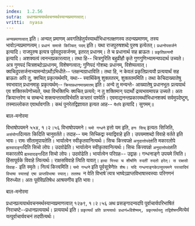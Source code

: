 ```yaml
---
index:  1.2.56
sutra:  प्रधानप्रत्ययार्थवचनमर्थस्यान्यप्रमाणत्वात्।
vritti:  nyasa
---
```


`अन्यप्रमाणत्वात्` इति। अन्यत् प्रमाणम् अवगतिहेतुर्यस्यार्थाभिधानलक्षणस्य तदन्यप्रमाणम्, तस्य भावोऽन्यप्रमाणत्वम्। `प्रधानं समासे किञ्चित् पदम्` इति। यथा राजपुरुषशब्दे पुरुष इत्येतत्। `प्रधानोपसर्जने` इत्यादि। राजपुरुष इत्यत्र पूर्ववदुपसर्जनम्, इतरत् प्रधानम्। ते च प्रधानार्थ सह ब्राऊतः। `प्रकृतिप्रत्ययौ` इत्यादि। अशक्यत्वं त्वनन्तप्रकारत्वात्। तथा हि-- चित्रगुरिति बहुव्रीहौ कृते गुणगुणिभ्यामन्यपदार्थ उच्यते। अत्र गुणपदं चित्रशब्दोऽप्रधानम्, विशेषणत्वात्; गुणिपदं गोशब्दः प्रधानम्, विशेष्यत्वात्। क्वचिदुपसर्जनाभ्यामन्योऽर्थोऽभिधीते-- प्लक्षन्यग्राधाविति। तथा हि, न केवलं प्रकृतिप्रत्ययौ प्रत्ययार्थं सह ब्राऊतः अपि तु, क्वचित् प्रकृत्यर्थमपि, यथा-- स्वार्थिकेषु शुक्लतरम्, शुक्लतममिति। तथा केचिदाख्यातेषु स्वभावात् प्रधानमाहुः प्रकृत्यर्थम्-- `क्रियाप्रधानमाख्यातम्` इति।
अन्ये तु मन्यन्ते- आख्यातेषु प्रधानभूतः प्रत्ययार्थ एव शक्तिरूपेणोच्यते, यथा विभक्तिभिः क्वचित् प्रत्यये; न तु शक्तिमान् पदार्थो द्रव्यभावमापन्न उच्यते। अतः क्रियान्तरेण च सम्बन्धे शक्त्यन्तरमाविर्भवति कत्र्तारं पश्येति। एवमाद्यनन्तप्रकारमर्थाभिधानशक्यं सर्वमुपदेष्टुम्, तस्माल्लोकत एवार्थावगतिः। कथं पुनरेतद्विज्ञायत इत्यत आह-- `यैरपि` इत्यादि। सुगमम्॥




बाल-मनोरमा

विभाषोपयमने ५५४, १।२।५६ विभाषोपयमने। `यमो गन्धने` इत्तो यम इति, `हनः सिच्` इत्यतः सिजिति, `असंयोगा`दित्यतः किदिति चानुवर्तते। तदाह-- यमः सिच्किद्वा स्याद्विवाहे इति। उपयमशब्दो विवाहे वर्तते इति भावः। रामः सीतामुपायतेति। भार्यात्वेन स्वीकृतवानित्यर्थः। सिचः कित्त्वपक्षे `अनुदात्तोपदेशे`ति मकारलोपे `ह्यस्वादङ्गा`दिति सिचो लोपः। उदवोढेति। भार्यात्वेन स्वीकृतवानित्यर्थः। सिचः कित्त्वपक्षे `अनुदात्तोपदेशे`ति मकारलोपे `ह्यस्वादङ्गा`दित सिचो लोपः। उदवोढेति। भार्यात्वेन परिग्रहः-- उद्वाहः। गन्धनाङ्गे उपयमे त्विति। हिंसापूर्वके विवाहे त्वित्यर्थः। राक्षसविवाहे त्विति यावत्। `हत्वा भित्त्वा च शीर्षाणि रुदतीं रुदतो हरेत्। स राक्षसो विवाहः-` इति स्मृतेः। नित्यं कित्त्वमिति। `यमो गन्धने` इति पूर्वसूत्रेणे`ति शेषः। यदि गन्धनाङ्गकेऽप्युपयमने परत्वादियं विभाषा स्यात्तर्ह एषा प्राप्तविभाषा स्यात्। ततश्च `न वेति विभाषे`त्यत्र भाष्येऽप्राप्तविभाषास्वस्याः परिगणनं विरुध्येत। अतः पूर्वविप्रतिषेध आश्रयणीय इति भावः।


बाल-मनोरमा

प्रधानप्रत्ययार्थवचनमर्थस्यान्यप्रमाणत्वात् १२७९, १।२।५६ अथ प्रसङ्गादन्यदपि पूर्वाचार्यपरिभाषितं निराचष्टे--प्रधानप्रत्ययार्थ। प्रत्ययार्थ इति। `प्रकृत्यर्थं प्रति प्रत्ययार्थः प्रधानं=विशेष्यम्, प्रकृत्यर्थस्तु तद्विशेषण`मित्येवं यत्पूर्वाचार्यवचनं तदपीत्यर्थः।

